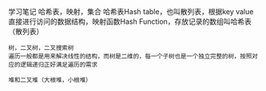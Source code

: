 学习笔记
	哈希表，映射，集合
	哈希表Hash table，也叫散列表，根据key value 直接进行访问的数据结构，映射函数Hash Function，存放记录的数组叫哈希表（散列表）
	
	树，二叉树，二叉搜索树
	遍历一般都是用来解决线性的结构，而树是二维的，每一个子树也是一个独立完整的树，按照对应的逻辑递归正好满足遍历的需求
	
	堆和二叉堆（大根堆，小根堆）
	
	